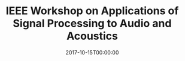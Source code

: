 ---
acronym: WASPAA 2017
date: '2017-10-15T00:00:00'
ext_url: http://www.waspaa.com/
location: Mohonk Mountain House, New Paltz, New York, USA
submission_date: '2017-04-20T00:00:00'
title: IEEE Workshop on Applications of Signal Processing to Audio and Acoustics
---